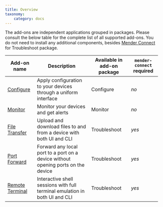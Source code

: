```yaml
---
title: Overview
taxonomy:
    category: docs
---
```


The add-ons are independent applications grouped in packages. Please consult the below table
for the complete list of all supported add-ons. You do not need to install any additional components,
besides [Mender Connect](../../12.Downloads/docs.md#mender-connect) for Troubleshoot package.

| Add-on name     | Description | Available in add-on package | `mender-connect` required |
| --------------- | ----------- | ------------ | ------------ |
| [Configure](../10.Configure/docs.md) | Apply configuration to your devices through a uniform interface | Configure | _no_ |
| [Monitor](../20.Monitor/docs.md) | Monitor your devices and get alerts | Monitor | _no_ |
| [File Transfer](../30.File-Transfer/docs.md) | Upload and download files to and from a device with both UI and CLI | Troubleshoot | _yes_ |
| [Port Forward](../40.Port-Forward/docs.md) | Forward any local port to a port on a device without opening ports on the device | Troubleshoot | _yes_ |
| [Remote Terminal](../50.Remote-Terminal/docs.md) | Interactive shell sessions with full terminal emulation in both UI and CLI | Troubleshoot | _yes_ |
